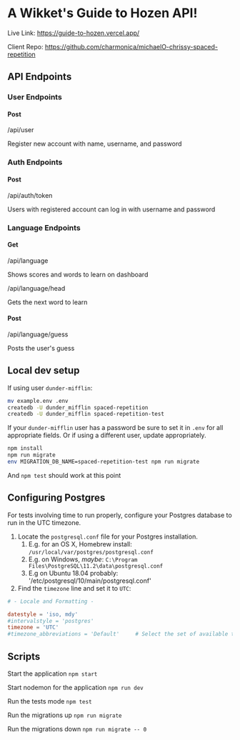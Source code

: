 # A Wikket's Guide to Hozen API!

Live Link: https://guide-to-hozen.vercel.app/

Client Repo: https://github.com/charmonica/michaelO-chrissy-spaced-repetition

## API Endpoints

### User Endpoints

#### Post

/api/user

Register new account with name, username, and password

### Auth Endpoints

#### Post

/api/auth/token

Users with registered account can log in with username and password

### Language Endpoints

#### Get

/api/language

Shows scores and words to learn on dashboard

/api/language/head

Gets the next word to learn

#### Post

/api/language/guess

Posts the user's guess

## Local dev setup

If using user `dunder-mifflin`:

```bash
mv example.env .env
createdb -U dunder_mifflin spaced-repetition
createdb -U dunder_mifflin spaced-repetition-test
```

If your `dunder-mifflin` user has a password be sure to set it in `.env` for all appropriate fields. Or if using a different user, update appropriately.

```bash
npm install
npm run migrate
env MIGRATION_DB_NAME=spaced-repetition-test npm run migrate
```

And `npm test` should work at this point

## Configuring Postgres

For tests involving time to run properly, configure your Postgres database to run in the UTC timezone.

1. Locate the `postgresql.conf` file for your Postgres installation.
   1. E.g. for an OS X, Homebrew install: `/usr/local/var/postgres/postgresql.conf`
   2. E.g. on Windows, _maybe_: `C:\Program Files\PostgreSQL\11.2\data\postgresql.conf`
   3. E.g on Ubuntu 18.04 probably: '/etc/postgresql/10/main/postgresql.conf'
2. Find the `timezone` line and set it to `UTC`:

```conf
# - Locale and Formatting -

datestyle = 'iso, mdy'
#intervalstyle = 'postgres'
timezone = 'UTC'
#timezone_abbreviations = 'Default'     # Select the set of available time zone
```

## Scripts

Start the application `npm start`

Start nodemon for the application `npm run dev`

Run the tests mode `npm test`

Run the migrations up `npm run migrate`

Run the migrations down `npm run migrate -- 0`
